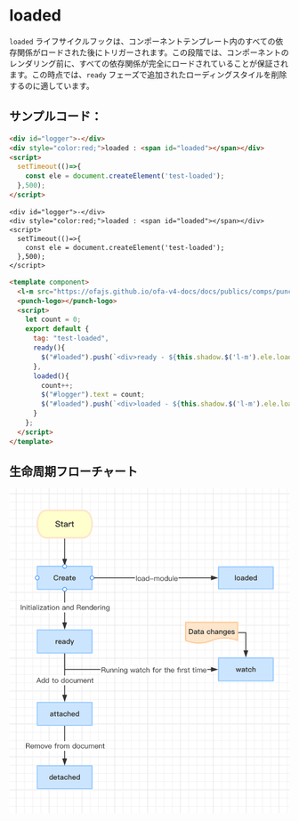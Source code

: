 # loaded

`loaded` ライフサイクルフックは、コンポーネントテンプレート内のすべての依存関係がロードされた後にトリガーされます。この段階では、コンポーネントのレンダリング前に、すべての依存関係が完全にロードされていることが保証されます。この時点では、`ready` フェーズで追加されたローディングスタイルを削除するのに適しています。

## サンプルコード：

```html
<div id="logger">-</div>
<div style="color:red;">loaded : <span id="loaded"></span></div>
<script>
  setTimeout(()=>{
    const ele = document.createElement('test-loaded');
  },500);
</script>
```

<comp-viewer comp-name="test-loaded">

```
<div id="logger">-</div>
<div style="color:red;">loaded : <span id="loaded"></span></div>
<script>
  setTimeout(()=>{
    const ele = document.createElement('test-loaded');
  },500);
</script>
```

```html
<template component>
  <l-m src="https://ofajs.github.io/ofa-v4-docs/docs/publics/comps/punch-logo.html"></l-m>
  <punch-logo></punch-logo>
  <script>
    let count = 0;
    export default {
      tag: "test-loaded",
      ready(){
        $("#loaded").push(`<div>ready - ${this.shadow.$('l-m').ele.loaded}</div>`);
      },
      loaded(){
        count++;
        $("#logger").text = count;
        $("#loaded").push(`<div>loaded - ${this.shadow.$('l-m').ele.loaded}</div>`);
      }
    };
  </script>
</template>
```

</comp-viewer>

## 生命周期フローチャート

<img src="../../../publics/life-cycle.png" width="512" />
